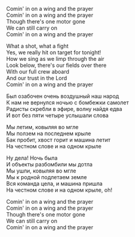 Comin' in on a wing and the prayer  
Comin' in on a wing and the prayer  
Though there's one motor gone  
We can still carry on  
Comin' in on a wing and the prayer

What a shot, what a fight  
Yes, we really hit on target for tonight!  
How we sing as we limp through the air  
Look below, there's our fields over there  
With our full crew aboard  
And our trust in the Lord  
Comin' in on a wing and the prayer

Был озабочен очень воздушный наш народ  
К нам не вернулся ночью с бомбежки самолет  
Радисты скребли в эфире, волну найдя едва  
И вот без пяти четыре услышали слова

Мы летим, ковыляя во мгле  
Мы ползем на последнем крыле  
Бак пробит, хвост горит и машина летит  
На честном слове и на одном крыле

Ну дела! Ночь была  
И объекты разбомбили мы дотла  
Мы ушли, ковыляя во мгле  
Мы к родной подлетаем земле  
Вся команда цела, и машина пришла  
На честном слове и на одном крыле, oh!

Comin' in on a wing and the prayer  
Comin' in on a wing and the prayer  
Though there's one motor gone  
We can still carry on  
Comin' in on a wing and the prayer